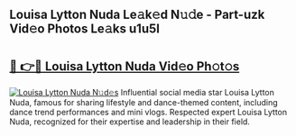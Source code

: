 ## Louisa Lytton Nuda Le𝚊k𝚎d N𝚞𝚍e - Part-uzk Vid𝚎o Photos Le𝚊ks u1u5I

# <h2><a href="http://fbeyksl.evod.top/?m=Louisa+Lytton+Nuda">🔗 👉🔴 Louisa Lytton Nuda Vid𝚎o Ph𝚘t𝚘s</a></h2>

[![Louisa Lytton Nuda N𝚞d𝚎s](https://i.imgur.com/8V9OHl7.gif)](http://fbeyksl.evod.top/?m=Louisa+Lytton+Nuda)
Influential social media star Louisa Lytton Nuda, famous for sharing lifestyle and dance-themed content, including dance trend performances and mini vlogs. Respected expert Louisa Lytton Nuda, recognized for their expertise and leadership in their field. 
